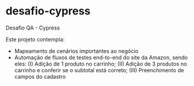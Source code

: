 # desafio-cypress
Desafio QA - Cypress


Este projeto contempla:
- Mapeamento de cenários importantes ao negócio
- Automação de fluxos de testes end-to-end do site da Amazon, sendo eles:
(I) Adição de 1 produto no carrinho; 
(II) Adição de 3 produtos no carrinho e conferir se o subtotal está correto; 
(III) Preenchimento de campos do cadastro


